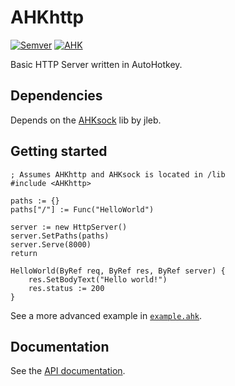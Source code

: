 AHKhttp
===

[![Semver](https://img.shields.io/badge/Semver-1.0.0-blue.svg?style=flat-square)](https://semver.org/)
[![AHK](https://img.shields.io/badge/AHK-v1.1.21.00-lightgrey.svg?style=flat-square)](https://autohotkey.com/download/)

Basic HTTP Server written in AutoHotkey.

Dependencies
---

Depends on the [AHKsock](https://github.com/jleb/AHKsock) lib by jleb.

Getting started
---

```autohotkey
; Assumes AHKhttp and AHKsock is located in /lib
#include <AHKhttp>

paths := {}
paths["/"] := Func("HelloWorld")

server := new HttpServer()
server.SetPaths(paths)
server.Serve(8000)
return

HelloWorld(ByRef req, ByRef res, ByRef server) {
    res.SetBodyText("Hello world!")
    res.status := 200
}
```

See a more advanced example in [`example.ahk`](examples/example.ahk).

Documentation
---

See the [API documentation](documentation.md).
